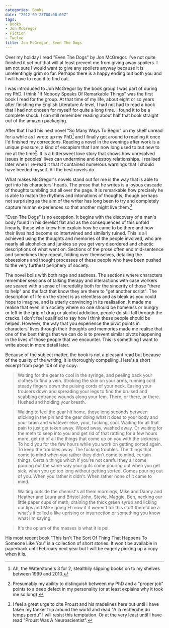 ```yaml
---
categories: Books
date: "2012-09-23T00:00:00Z"
tags:
- Books
- Jon McGregor
- Fiction
- Twelve
title: Jon McGregor, Even The Dogs
---
```


Over my holiday I read "Even The Dogs" by Jon McGregor. I've not quite finished it yet but that will at least prevent me from giving away spoilers. I am not sure I would want to give any spoilers anyway because it is unrelentingly grim so far. Perhaps there is a happy  ending but both you and I will have to read it to find out.

I was introduced to Jon McGregor by the book group I was part of during my PhD. I think "If Nobody Speaks Of Remarkable Things" was the first book I read for the group. At that time of my life, about eight or so years after finishing my English Literature A-level, I had not had to read a book that I had not chosen for myself for quite a long time. I found it to be a complete shock. I can still remember reading about half that book straight out of the amazon packaging.

After that I had his next novel "So Many Ways To Begin" on my shelf unread for a while as I wrote up my PhD[^1] and I finally got around to reading it once I'd finished my corrections. Reading a novel in the evenings after work is a unique pleasure, a kind of escapism that I am now long used to but new to me at the time[^2]. It is a bittersweet love story that shows how unresolved issues in peoples' lives can undermine and destroy relationships. I realised later when I re-read it that it contained numerous warnings that I should have heeded myself. All the best novels do.

What makes McGregor's novels stand out for me is the way that is able to get into his characters' heads. The prose that he writes is a joyous cascade of thoughts tumbling out all over the page. It is remarkable how precisely he is able to match the rhythms and intonations of thoughts, though perhaps not surprising as the aim of the writer has long been to try and completely capture human experiences so that another might live them.[^3]

"Even The Dogs" is no exception. It begins with the discovery of a man's body found in his
derelict flat and as the consequences of this unfold linearly, those who knew him explain how he came to be there and how their lives had become so intertwined and similarly ruined. This is all achieved using the thoughts and memories of the people involved, who are nearly all alcoholics and junkies so you get very disordered and chaotic descriptions of what went on. Sections of the prose often end mid-sentence and sometimes they repeat, folding over themselves, detailing the obsessions and thought processes of these people who have been pushed to the very furthest periphery of society.

The novel boils with both rage and sadness. The sections where characters remember sessions of talking therapy and interactions with case workers are seared with a sense of  incredulity both for the sincerity of those "there to help" and the fact that know they are there to "get another script". The description of life on the street is as relentless and as bleak as you could hope to imagine, and is utterly convincing in its realisation. It made me realise that even in a society where no one should be homeless or hungry or left in the grip of drug or alcohol addiction, people do still fall through the cracks. I don't feel qualified to say how I think these people should be helped. However, the way that you experience the pivot points in characters' lives through their thoughts and memories made me realise that one of the best things that we can do is to prevent similar pivots happening in the lives of those people that we encounter. This is something I want to write about in more detail later.

Because of the subject matter, the book is not a pleasant read but because of the quality of the writing, it is thoroughly compelling. Here's a short excerpt from page 108 of my copy:

> Waiting for the gear to cool in the syringe, and peeling back your clothes to find a vein. Stroking the skin on your arms, running cold steady fingers down the pulsing cords of your neck. Easing your trousers down and spreading your legs to find the bruised and scabbing entrance wounds along your fem. There, or there, or there. Hushed and holding your breath.  

> Waiting to feel the gear hit home, those long seconds between sticking in the pin and the gear doing what it does to your body and your brain and whatever else, your, fucking, soul. Waiting for all that pain to just get taken away. Wiped away, washed away. Or waiting for the meth to seep into you and get rid of that rattling for a few hours more, get rid of all the things that come up on you with the sickness. To hold you for the few hours while you work on getting sorted again. To keep the troubles away. The fucking troubles. The things that come to mind when you rather they didn't come to mind, certain things. Certain things which if you're not careful they all come pouring out the same way your guts come pouring out when you get sick, when you go too long without getting sorted. Comes pouring out of you. When you rather it didn't. When rather none of it came to mind.  
  
> Waiting outside the chemist's all them mornings, Mike and Danny and Heather and Laura and Bristol John, Stevie, Maggie, Ben, necking our little paper cups of meth, draining the thick green syrup and licking our lips and Mike going Eh now if it weren't for this stuff there'd be a what's it called a like uprising or insurrection or something you know what I'm saying.  
  
> It's the opium of the masses is what it is pal.

His most recent book "This Isn't The Sort Of Thing That Happens To Someone Like You" is a collection of short stories. It won't be available in paperback until February next year but I will be eagerly picking up a copy when it is.

[^1]: Ah, the Waterstone's 3 for 2, stealthily slipping books on to my shelves between 1999 and 2010.
[^2]: Presumably my ability to distinguish between my PhD and a "proper job" points to a deep defect in my personality (or at least explains why it took me so long).
[^3]: I feel a great urge to cite Proust and his madelines here but until I have taken my tanker trip around the world and read "A la recherche du temps perdu" I will resist this temptation. Or at the very least until I have read "Proust Was A Neuroscientist".
